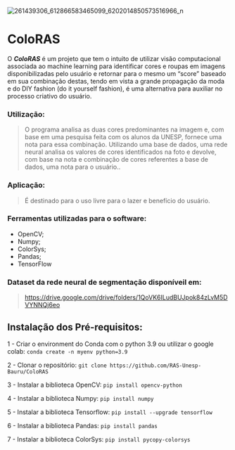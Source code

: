 ![261439306_612866583465099_6202014850573516966_n](https://user-images.githubusercontent.com/88898006/152449698-d89942b0-36ee-4faf-bf8c-efd7a29e9d14.jpg)

# ColoRAS
O ***ColoRAS*** é um projeto que tem o intuito de utilizar visão computacional associada ao machine learning para identificar cores e roupas em imagens disponibilizadas pelo usuário e retornar para o mesmo um “score” baseado em sua combinação destas, tendo em vista a grande propagação da moda e do DIY fashion (do it yourself fashion), é uma alternativa para auxiliar no processo criativo do usuário.

### Utilização:
> O programa analisa as duas cores predominantes na imagem e, com base em uma pesquisa feita com os alunos da UNESP,  fornece uma nota para essa combinação. Utilizando uma base de dados, uma rede neural analisa os valores de cores identificados na foto e devolve, com base na nota e combinação de cores referentes a base de dados, uma nota para o usuário..

### Aplicação:
> É destinado para o uso livre para o lazer e benefício do usuário.

### Ferramentas utilizadas para o software:
- OpenCV;
- Numpy;
- ColorSys;
- Pandas;
- TensorFlow

### Dataset da rede neural de segmentação disponíveil em:
> https://drive.google.com/drive/folders/1QoVK6ILudBUJpok84zLvM5DVYNNQj6eo

## Instalação dos Pré-requisitos:

1 - Criar o environment do Conda com o python 3.9 ou utilizar o google colab:
`conda create -n myenv python=3.9`

2 - Clonar o repositório:
`git clone https://github.com/RAS-Unesp-Bauru/ColoRAS`

3 - Instalar a biblioteca OpenCV:
`pip install opencv-python`

4 - Instalar a biblioteca Numpy:
`pip install numpy`

5 - Instalar a biblioteca Tensorflow:
`pip install --upgrade tensorflow`

6 - Instalar a biblioteca Pandas:
`pip install pandas`

7 - Instalar a biblioteca ColorSys:
`pip install pycopy-colorsys`







 
